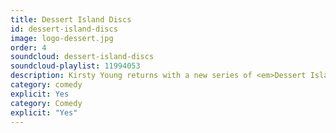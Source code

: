```yaml
---
title: Dessert Island Discs
id: dessert-island-discs
image: logo-dessert.jpg
order: 4
soundcloud: dessert-island-discs
soundcloud-playlist: 11994053
description: Kirsty Young returns with a new series of <em>Dessert Island Discs.</em>
category: comedy
explicit: Yes
category: Comedy
explicit: "Yes"
---
```

